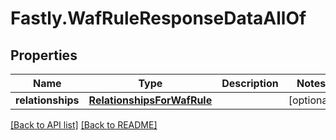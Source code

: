 # Fastly.WafRuleResponseDataAllOf

## Properties

Name | Type | Description | Notes
------------ | ------------- | ------------- | -------------
**relationships** | [**RelationshipsForWafRule**](RelationshipsForWafRule.md) |  | [optional] 



[[Back to API list]](../../README.md#endpoints) [[Back to README]](../../README.md)

